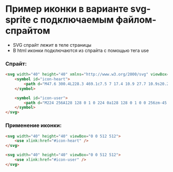 # Пример иконки в варианте svg-sprite с подключаемым файлом-спрайтом

- SVG спрайт лежит в теле страницы
- В html иконки подключаются из спрайта с помощью тега use

### Спрайт:
```html
<svg width="40" height="40" xmlns="http://www.w3.org/2000/svg" viewBox="0 0 512 512">
    <symbol id="icon-heart">
        <path d="M47.6 300.4L228.3 469.1c7.5 7 17.4 10.9 27.7 10.9s20.2-3.9 27.7-10.9L464.4 300.4c30.4-28.3 47.6-68 47.6-109.5v-5.8c0-69.9-50.5-129.5-119.4-141C347 36.5 300.6 51.4 268 84L256 96 244 84c-32.6-32.6-79-47.5-124.6-39.9C50.5 55.6 0 115.2 0 185.1v5.8c0 41.5 17.2 81.2 47.6 109.5z"/>
    </symbol>

    <symbol id="icon-user">
        <path d="M224 256A128 128 0 1 0 224 0a128 128 0 1 0 0 256zm-45.7 48C79.8 304 0 383.8 0 482.3C0 498.7 13.3 512 29.7 512H418.3c16.4 0 29.7-13.3 29.7-29.7C448 383.8 368.2 304 269.7 304H178.3z"/>
    </symbol>
</svg>
```

### Применение иконки:
```html
<svg width="40" height="40" viewBox="0 0 512 512">
    <use xlink:href="#icon-heart" />
</svg>

<svg width="40" height="40" viewBox="0 0 512 512">
    <use xlink:href="#icon-user" />
</svg>
```